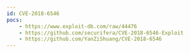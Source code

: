 ```yaml
---
id: CVE-2018-6546
pocs:
    - https://www.exploit-db.com/raw/44476
    - https://github.com/securifera/CVE-2018-6546-Exploit
    - https://github.com/YanZiShuang/CVE-2018-6546
---
```

